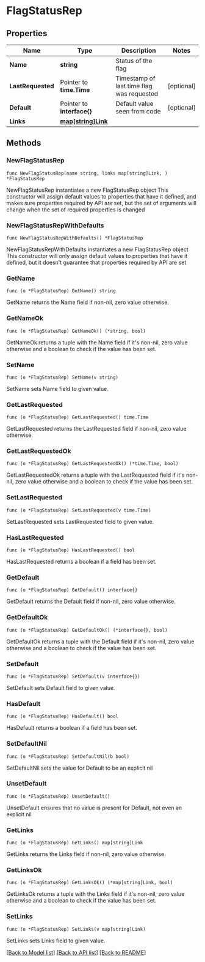 # FlagStatusRep

## Properties

Name | Type | Description | Notes
------------ | ------------- | ------------- | -------------
**Name** | **string** | Status of the flag | 
**LastRequested** | Pointer to **time.Time** | Timestamp of last time flag was requested | [optional] 
**Default** | Pointer to **interface{}** | Default value seen from code | [optional] 
**Links** | [**map[string]Link**](Link.md) |  | 

## Methods

### NewFlagStatusRep

`func NewFlagStatusRep(name string, links map[string]Link, ) *FlagStatusRep`

NewFlagStatusRep instantiates a new FlagStatusRep object
This constructor will assign default values to properties that have it defined,
and makes sure properties required by API are set, but the set of arguments
will change when the set of required properties is changed

### NewFlagStatusRepWithDefaults

`func NewFlagStatusRepWithDefaults() *FlagStatusRep`

NewFlagStatusRepWithDefaults instantiates a new FlagStatusRep object
This constructor will only assign default values to properties that have it defined,
but it doesn't guarantee that properties required by API are set

### GetName

`func (o *FlagStatusRep) GetName() string`

GetName returns the Name field if non-nil, zero value otherwise.

### GetNameOk

`func (o *FlagStatusRep) GetNameOk() (*string, bool)`

GetNameOk returns a tuple with the Name field if it's non-nil, zero value otherwise
and a boolean to check if the value has been set.

### SetName

`func (o *FlagStatusRep) SetName(v string)`

SetName sets Name field to given value.


### GetLastRequested

`func (o *FlagStatusRep) GetLastRequested() time.Time`

GetLastRequested returns the LastRequested field if non-nil, zero value otherwise.

### GetLastRequestedOk

`func (o *FlagStatusRep) GetLastRequestedOk() (*time.Time, bool)`

GetLastRequestedOk returns a tuple with the LastRequested field if it's non-nil, zero value otherwise
and a boolean to check if the value has been set.

### SetLastRequested

`func (o *FlagStatusRep) SetLastRequested(v time.Time)`

SetLastRequested sets LastRequested field to given value.

### HasLastRequested

`func (o *FlagStatusRep) HasLastRequested() bool`

HasLastRequested returns a boolean if a field has been set.

### GetDefault

`func (o *FlagStatusRep) GetDefault() interface{}`

GetDefault returns the Default field if non-nil, zero value otherwise.

### GetDefaultOk

`func (o *FlagStatusRep) GetDefaultOk() (*interface{}, bool)`

GetDefaultOk returns a tuple with the Default field if it's non-nil, zero value otherwise
and a boolean to check if the value has been set.

### SetDefault

`func (o *FlagStatusRep) SetDefault(v interface{})`

SetDefault sets Default field to given value.

### HasDefault

`func (o *FlagStatusRep) HasDefault() bool`

HasDefault returns a boolean if a field has been set.

### SetDefaultNil

`func (o *FlagStatusRep) SetDefaultNil(b bool)`

 SetDefaultNil sets the value for Default to be an explicit nil

### UnsetDefault
`func (o *FlagStatusRep) UnsetDefault()`

UnsetDefault ensures that no value is present for Default, not even an explicit nil
### GetLinks

`func (o *FlagStatusRep) GetLinks() map[string]Link`

GetLinks returns the Links field if non-nil, zero value otherwise.

### GetLinksOk

`func (o *FlagStatusRep) GetLinksOk() (*map[string]Link, bool)`

GetLinksOk returns a tuple with the Links field if it's non-nil, zero value otherwise
and a boolean to check if the value has been set.

### SetLinks

`func (o *FlagStatusRep) SetLinks(v map[string]Link)`

SetLinks sets Links field to given value.



[[Back to Model list]](../README.md#documentation-for-models) [[Back to API list]](../README.md#documentation-for-api-endpoints) [[Back to README]](../README.md)


